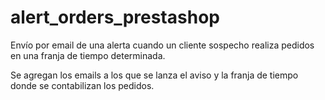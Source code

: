 # alert_orders_prestashop

Envío por email de una alerta cuando un cliente sospecho realiza pedidos en una  franja de tiempo determinada.

Se agregan los emails a los que se lanza el aviso y la franja de tiempo donde se contabilizan los pedidos.
